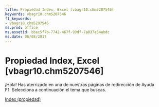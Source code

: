 ```yaml
---
title: Propiedad Index, Excel [vbagr10.chm5207546]
keywords: vbagr10.chm5207546
f1_keywords:
- vbagr10.chm5207546
ms.prod: office
ms.assetid: bbac5f7b-7742-467f-90df-7a837a54abdc
ms.date: 06/08/2017
---
```





# Propiedad Index, Excel [vbagr10.chm5207546]

¡Hola! Has aterrizado en una de nuestras páginas de redirección de Ayuda F1. Selecciona a continuación el tema que buscas.


 [Index (propiedad)](http://msdn.microsoft.com/library/index-property%28Office.15%29.aspx)


